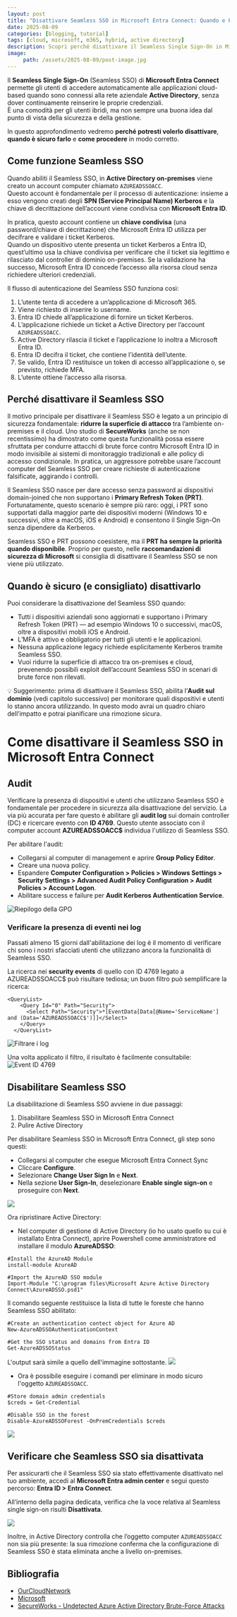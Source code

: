 ```yaml
---
layout: post
title: "Disattivare Seamless SSO in Microsoft Entra Connect: Quando e Perché farlo"
date: 2025-08-09
categories: [blogging, tutorial]
tags: [cloud, microsoft, m365, hybrid, active directory]
description: Scopri perché disattivare il Seamless Single Sign-On in Microsoft Entra Connect può migliorare la sicurezza e quando è sicuro farlo, con guida passo-passo alla disattivazione.
image:
     path: /assets/2025-08-09/post-image.jpg
---
```


Il **Seamless Single Sign-On** (Seamless SSO) di **Microsoft Entra Connect** permette gli utenti di accedere automaticamente alle applicazioni cloud-based quando sono connessi alla rete aziendale **Active Directory**, senza dover continuamente reinserire le proprie credenziali.  
È una comodità per gli utenti ibridi, ma non sempre una buona idea dal punto di vista della sicurezza e della gestione.

In questo approfondimento vedremo **perché potresti volerlo disattivare**, **quando è sicuro farlo** e **come procedere** in modo corretto.

## Come funzione Seamless SSO
Quando abiliti il Seamless SSO, in **Active Directory on-premises** viene creato un account computer chiamato `AZUREADSSOACC`.  
Questo account è fondamentale per il processo di autenticazione: insieme a esso vengono creati degli **SPN (Service Principal Name) Kerberos** e la chiave di decrittazione dell’account viene condivisa con **Microsoft Entra ID**.

In pratica, questo account contiene un **chiave condivisa** (una password/chiave di decrittazione) che Microsoft Entra ID utilizza per decifrare e validare i ticket Kerberos.  
Quando un dispositivo utente presenta un ticket Kerberos a Entra ID, quest’ultimo usa la chiave condivisa per verificare che il ticket sia legittimo e rilasciato dal controller di dominio on-premises. Se la validazione ha successo, Microsoft Entra ID concede l’accesso alla risorsa cloud senza richiedere ulteriori credenziali.

Il flusso di autenticazione del Seamless SSO funziona così:

1. L’utente tenta di accedere a un’applicazione di Microsoft 365.  
2. Viene richiesto di inserire lo username.  
3. Entra ID chiede all’applicazione di fornire un ticket Kerberos.  
4. L’applicazione richiede un ticket a Active Directory per l’account `AZUREADSSOACC`.  
5. Active Directory rilascia il ticket e l’applicazione lo inoltra a Microsoft Entra ID.  
6. Entra ID decifra il ticket, che contiene l’identità dell’utente.  
7. Se valido, Entra ID restituisce un token di accesso all’applicazione o, se previsto, richiede MFA.  
8. L’utente ottiene l’accesso alla risorsa.

## Perché disattivare il Seamless SSO
Il motivo principale per disattivare il Seamless SSO è legato a un principio di sicurezza fondamentale: **ridurre la superficie di attacco** tra l’ambiente on-premises e il cloud. Uno studio di **SecureWorks** (anche se non recentissimo) ha dimostrato come questa funzionalità possa essere sfruttata per condurre attacchi di brute force contro Microsoft Entra ID in modo invisibile ai sistemi di monitoraggio tradizionali e alle policy di accesso condizionale. In pratica, un aggressore potrebbe usare l’account computer del Seamless SSO per creare richieste di autenticazione falsificate, aggirando i controlli.

Il Seamless SSO nasce per dare accesso senza password ai dispositivi domain-joined che non supportano i **Primary Refresh Token (PRT)**. Fortunatamente, questo scenario è sempre più raro: oggi, i PRT sono supportati dalla maggior parte dei dispositivi moderni (Windows 10 e successivi, oltre a macOS, iOS e Android) e consentono il Single Sign-On senza dipendere da Kerberos.

Seamless SSO e PRT possono coesistere, ma il **PRT ha sempre la priorità quando disponibile**. Proprio per questo, nelle **raccomandazioni di sicurezza di Microsoft** si consiglia di disattivare il Seamless SSO se non viene più utilizzato.

## Quando è sicuro (e consigliato) disattivarlo

Puoi considerare la disattivazione del Seamless SSO quando:
- Tutti i dispositivi aziendali sono aggiornati e supportano i Primary Refresh Token (PRT) — ad esempio Windows 10 o successivi, macOS, oltre a dispositivi mobili iOS e Android.
- L’MFA è attivo e obbligatorio per tutti gli utenti e le applicazioni.
- Nessuna applicazione legacy richiede esplicitamente Kerberos tramite Seamless SSO.
- Vuoi ridurre la superficie di attacco tra on-premises e cloud, prevenendo possibili exploit dell’account Seamless SSO in scenari di brute force non rilevati.

💡 Suggerimento: prima di disattivare il Seamless SSO, abilita l’**Audit sul dominio** (vedi capitolo successivo) per monitorare quali dispositivi e utenti lo stanno ancora utilizzando. In questo modo avrai un quadro chiaro dell’impatto e potrai pianificare una rimozione sicura.

# Come disattivare il Seamless SSO in Microsoft Entra Connect
## Audit
Verificare la presenza di dispositivi e utenti che utilizzano Seamless SSO è fondamentale per procedere in sicurezza alla disattivazione del servizio. La via più accurata per fare questo è abilitare gli **audit log** sui domain controller (DC) e ricercare evento con **ID 4769**. Questo utente associato con il computer account **AZUREADSSOACC$** individua l'utilizzo di Seamless SSO.

Per abilitare l'audit:
- Collegarsi al computer di management e aprire **Group Policy Editor**.
- Creare una nuova policy.
- Espandere **Computer Configuration > Policies > Windows Settings > Security Settings > Advanced Audit Policy Configuration > Audit Policies > Account Logon**.
- Abilitare success e failure per **Audit Kerberos Authentication Service**.

![Riepilogo della GPO](/assets/2025-08-09/01.png) 

### Verificare la presenza di eventi nei log
Passati almeno 15 giorni dall'abilitazione dei log è il momento di verificare chi sono i nostri sfacciati utenti che utilizzano ancora la funzionalità di Seamless SSO.

La ricerca nei **security events** di quello con ID 4769 legato a AZUREADSSOACC$ può risultare tediosa; un buon filtro può semplificare la ricerca:

```
<QueryList>
    <Query Id="0" Path="Security">
      <Select Path="Security">*[EventData[Data[@Name='ServiceName'] and (Data='AZUREADSSOACC$')]]</Select>
    </Query>
  </QueryList>
```
![Filtrare i log](/assets/2025-08-09/02.png)

Una volta applicato il filtro, il risultato è facilmente consultabile:
![Event ID 4769](/assets/2025-08-09/03.png)

## Disabilitare Seamless SSO
La disabilitazione di Seamless SSO avviene in due passaggi:
1. Disabilitare Seamless SSO in Microsoft Entra Connect
2. Pulire Active Directory

Per disabilitare Seamless SSO in Microsoft Entra Connect, gli step sono questi:
- Collegarsi al computer che esegue Microsoft Entra Connect Sync
- Cliccare **Configure**.
- Selezionare **Change User Sign In** e **Next**.
- Nella sezione **User Sign-In**, deselezionare **Enable single sign-on** e proseguire con **Next**. 

![](/assets/2025-08-09/04.png)

Ora ripristinare Active Directory:
- Nel computer di gestione di Active Directory (io ho usato quello su cui è installato Entra Connect), aprire Powershell come amministratore ed installare il modulo **AzureADSSO**:

```
#Install the AzureAD Module
install-module AzureAD

#Import the AzureAD SSO module
Import-Module "C:\program files\Microsoft Azure Active Directory Connect\AzureADSSO.psd1"
```

Il comando seguente restituisce la lista di tutte le foreste che hanno Seamless SSO abilitato:

```
#Create an authentication contect object for Azure AD
New-AzureADSSOAuthenticationContext

#Get the SSO status and domains from Entra ID
Get-AzureADSSOStatus
```

L'output sarà simile a quello dell'immagine sottostante.
![](/assets/2025-08-09/05.png)

- Ora è possibile eseguire i comandi per eliminare in modo sicuro l'oggetto `AZUREADSSOACC`.

```
#Store domain admin credentials
$creds = Get-Credential

#Disable SSO in the forest
Disable-AzureADSSOForest -OnPremCredentials $creds
```
![](/assets/2025-08-09/06.png)

## Verificare che Seamless SSO sia disattivata
Per assicurarti che il Seamless SSO sia stato effettivamente disattivato nel tuo ambiente, accedi al **Microsoft Entra admin center** e segui questo percorso: **Entra ID > Entra Connect**. 

All’interno della pagina dedicata, verifica che la voce relativa al Seamless single sign-on risulti **Disattivata**.

![](/assets/2025-08-09/07.png)

Inoltre, in Active Directory controlla che l’oggetto computer `AZUREADSSOACC` non sia più presente: la sua rimozione conferma che la configurazione di Seamless SSO è stata eliminata anche a livello on-premises.

## Bibliografia
- [OurCloudNetwork](https://ourcloudnetwork.com/why-you-should-disable-seamless-sso-in-microsoft-entra-connect/)
- [Microsoft](https://learn.microsoft.com/en-us/entra/identity/hybrid/connect/tshoot-connect-sso)
- [SecureWorks - Undetected Azure Active Directory Brute-Force Attacks](https://www.secureworks.com/research/undetected-azure-active-directory-brute-force-attacks)